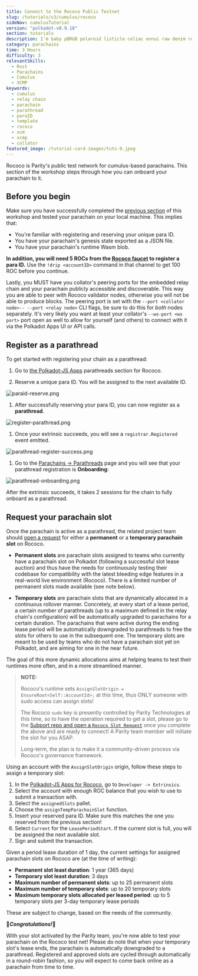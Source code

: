 ```yaml
---
title: Connect to the Rococo Public Testnet
slug: /tutorials/v3/cumulus/rococo
sideNav: cumulusTutorial
version: "polkadot-v0.9.18"
section: tutorials
description: I'm baby pBR&B polaroid listicle celiac ennui raw denim reprehenderit sartorial godard four dollar toast. Aliquip cillum VHS brooklyn letterpress sustainable green juice excepteur proident hoodie keytar culpa PBR&B do.
category: parachains
time: 3 Hours
difficulty: 3
relevantSkills:
  - Rust
  - Parachains
  - Cumulus
  - XCMP
keywords:
  - cumulus
  - relay chain
  - parachain
  - parathread
  - paraID
  - template
  - rococo
  - xcm
  - xcmp
  - collator
featured_image: /tutorial-card-images/tuts-9.jpeg
---
```


Rococo is Parity's public test network for cumulus-based parachains.
This section of the workshop steps through how you can onboard your parachain to it.

## Before you begin

Make sure you have successfully completed the [previous section](/tutorials/v3/cumulus/connect-parachain) of this workshop and tested your parachain on your local machine.
This implies that:

- You're familiar with registering and reserving your unique para ID.
- You have your parachain's genesis state exported as a JSON file.
- You have your parachain's runtime Wasm blob.

**In addition, you will need 5 ROCs from the [Rococo faucet](https://matrix.to/#/#rococo-faucet:matrix.org) to register a para ID.**
Use the `!drip <accountID>` command in that channel to get 100 ROC before you continue.

Lastly, you MUST have you collator's peering ports for the embedded relay chain and your parachain publicly accessible and discoverable.
This way you are able to peer with Rococo validator nodes, otherwise you will not be able to produce blocks.
The peering port is set with the `--port <collator node>-- --port <relay node>` CLI flags, be sure to do this for _both_ nodes separately.
It's very likely you want at least your collator's `--ws-port <ws port>` port open as well to allow for yourself (and others) to connect with it via the Polkadot Apps UI or API calls.

## Register as a parathread

To get started with registering your chain as a parathread:

1. Go to [the Polkadot-JS Apps](https://polkadot.js.org/apps/?rpc=wss%3A%2F%2Frococo-rpc.polkadot.io#/parachains/parathreads) parathreads section for Rococo.

1. Reserve a unique para ID. You will be assigned to the next available ID.

![paraid-reserve.png](../../../../src/images/tutorials/09-cumulus/paraid-reserve.png)

1. After successfully reserving your para ID, you can now register as a **parathread**.

![register-parathread.png](../../../../src/images/tutorials/09-cumulus/register-parathread.png)

1. Once your extrinsic succeeds, you will see a `registrar.Registered` event emitted.

![parathread-register-success.png](../../../../src/images/tutorials/09-cumulus/parathread-register-success.png)

1. Go to the [Parachains -> Parathreads](https://polkadot.js.org/apps/#/parachains/parathreads) page and you will see that your parathread registration is **Onboarding**:

![parathread-onboarding.png](../../../../src/images/tutorials/09-cumulus/parathread-onboarding.png)

After the extrinsic succeeds, it takes 2 sessions for the chain to fully onboard as a parathread.

## Request your parachain slot

Once the parachain is active as a parathread, the related project team should [open a request](https://github.com/paritytech/subport/issues/new?assignees=&labels=Rococo&template=rococo.yaml) for either a **permanent** or a **temporary parachain slot** on Rococo.

- **Permanent slots** are parachain slots assigned to teams who currently have a parachain slot on Polkadot (following a successful slot lease auction) and thus have the needs for continuously testing their codebase for compatibility with the latest bleeding edge features in a real-world live environment (Rococo).
  There is a limited number of permanent slots made available (see note below).

- **Temporary slots** are parachain slots that are dynamically allocated in a continuous rollover manner.
  Concretely, at every start of a lease period, a certain number of parathreads (up to a maximum defined in the relay chain's configuration) will be automatically upgraded to parachains for a certain duration.
  The parachains that were active during the ending lease period will be automatically downgraded to parathreads to free the slots for others to use in the subsequent one.
  The temporary slots are meant to be used by teams who do not have a parachain slot yet on Polkadot, and are aiming for one in the near future.

The goal of this more dynamic allocations aims at helping teams to test their runtimes more often, and in a more streamlined manner.

> **NOTE:**
>
> Rococo's runtime sets `AssignSlotOrigin = EnsureRoot<Self::AccountId>;` at this time, thus ONLY someone with sudo access can assign slots!
>
> The Rococo `sudo` key is presently controlled by Parity Technologies at this time, so to have the operation required to get a slot, please go to the [Subport repo and open a `Rococo Slot Request`](https://github.com/paritytech/subport/issues/new?assignees=&labels=Rococo&template=rococo.yaml) once you complete the above and are ready to connect!
> A Parity team member will initiate the slot for you ASAP.
>
> Long-term, the plan is to make it a community-driven process via Rococo's governance framework.

Using an account with the `AssignSlotOrigin` origin, follow these steps to assign a temporary slot:

1. In the [Polkadot-JS Apps for Rococo](https://polkadot.js.org/apps/?rpc=wss%3A%2F%2Frococo-rpc.polkadot.io#/extrinsics), go to `Developer -> Extrinsics`.
1. Select the account with enough ROC balance that you wish to use to submit a transaction with.
1. Select the `assignedSlots` pallet.
1. Choose the `assignTempParachainSlot` function.
1. Insert your reserved para ID. Make sure this matches the one you reserved from the previous section!
1. Select `Current` for the `LeasePeriodStart`. If the current slot is full, you will be assigned the next available slot.
1. Sign and submit the transaction.

Given a period lease duration of 1 day, the current settings for assigned parachain slots on Rococo are (at the time of writing):

- **Permanent slot least duration**: 1 year (365 days)
- **Temporary slot least duration**: 3 days
- **Maximum number of permanent slots**: up to 25 permanent slots
- **Maximum number of temporary slots**: up to 20 temporary slots
- **Maximum temporary slots allocated per leased period**: up to 5 temporary slots per 3-day temporary lease periods

These are subject to change, based on the needs of the community.

🎉**_Congratulations!_**🎉

With your slot activated by the Parity team, you're now able to test your parachain on the Rococo test net!
Please do note that when your temporary slot's lease ends, the parachain is automatically downgraded to a parathread. Registered and approved slots are cycled through automatically in a round-robin fashion, so you will expect to come back online as a parachain from time to time.
